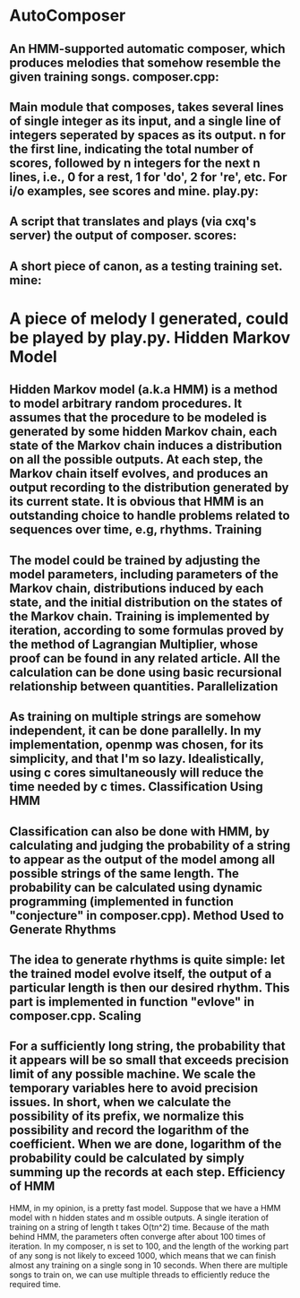 AutoComposer
========
An HMM-supported automatic composer, which produces melodies that somehow resemble the given training songs.
composer.cpp:
--------
Main module that composes, takes several lines of single integer as its input, and a single line of integers seperated by spaces as its output. n for the first line, indicating the total number of scores, followed by n integers for the next n lines, i.e., 0 for a rest, 1 for 'do', 2 for 're', etc. For i/o examples, see scores and mine.
play.py:
--------
A script that translates and plays (via cxq's server) the output of composer.
scores:
--------
A short piece of canon, as a testing training set.
mine:
--------
A piece of melody I generated, could be played by play.py.
Hidden Markov Model
========
Hidden Markov model (a.k.a HMM) is a method to model arbitrary random procedures. It assumes that the procedure to be modeled is generated by some hidden Markov chain, each state of the Markov chain induces a distribution on all the possible outputs. At each step, the Markov chain itself evolves, and produces an output recording to the distribution generated by its current state. It is obvious that HMM is an outstanding choice to handle problems related to sequences over time, e.g, rhythms.
Training
--------
The model could be trained by adjusting the model parameters, including parameters of the Markov chain, distributions induced by each state, and the initial distribution on the states of the Markov chain. Training is implemented by iteration, according to some formulas proved by the method of Lagrangian Multiplier, whose proof can be found in any related article. All the calculation can be done using basic recursional relationship between quantities.
Parallelization
--------
As training on multiple strings are somehow independent, it can be done parallelly. In my implementation, openmp was chosen, for its simplicity, and that I'm so lazy. Idealistically, using c cores simultaneously will reduce the time needed by c times.
Classification Using HMM
--------
Classification can also be done with HMM, by calculating and judging the probability of a string to appear as the output of the model among all possible strings of the same length. The probability can be calculated using dynamic programming (implemented in function "conjecture" in composer.cpp).
Method Used to Generate Rhythms
--------
The idea to generate rhythms is quite simple: let the trained model evolve itself, the output of a particular length is then our desired rhythm. This part is implemented in function "evlove" in composer.cpp.
Scaling
--------
For a sufficiently long string, the probability that it appears will be so small that exceeds precision limit of any possible machine. We scale the temporary variables here to avoid precision issues. In short, when we calculate the possibility of its prefix, we normalize this possibility and record the logarithm of the coefficient. When we are done, logarithm of the probability could be calculated by simply summing up the records at each step.
Efficiency of HMM
--------
HMM, in my opinion, is a pretty fast model. Suppose that we have a HMM model with n hidden states and m ossible outputs. A single iteration of training on a string of length t takes O(tn^2) time. Because of the math behind HMM, the parameters often converge after about 100 times of iteration. In my composer, n is set to 100, and the length of the working part of any song is not likely to exceed 1000, which means that we can finish almost any training on a single song in 10 seconds. When there are multiple songs to train on, we can use multiple threads to efficiently reduce the required time.
